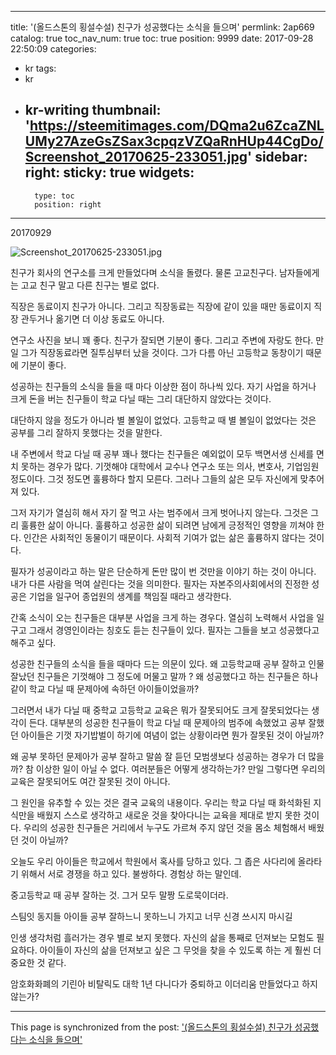 
---
title: '(올드스톤의 횡설수설) 친구가 성공했다는 소식을 들으며'
permlink: 2ap669
catalog: true
toc_nav_num: true
toc: true
position: 9999
date: 2017-09-28 22:50:09
categories:
- kr
tags:
- kr
- kr-writing
thumbnail: 'https://steemitimages.com/DQma2u6ZcaZNLUMy27AzeGsZSax3cpqzVZQaRnHUp44CgDo/Screenshot_20170625-233051.jpg'
sidebar:
    right:
        sticky: true
widgets:
    -
        type: toc
        position: right
---


20170929

![Screenshot_20170625-233051.jpg](https://steemitimages.com/DQma2u6ZcaZNLUMy27AzeGsZSax3cpqzVZQaRnHUp44CgDo/Screenshot_20170625-233051.jpg)

친구가 회사의 연구소를 크게 만들었다며 소식을 돌렸다. 물론 고교친구다. 남자들에게는 고교 친구 말고 다른 친구는 별로 없다. 

직장은 동료이지 친구가 아니다. 그리고 직장동료는 직장에 같이 있을 때만 동료이지 직장 관두거나 옮기면 더 이상 동료도 아니다. 

연구소 사진을 보니 꽤 좋다. 친구가 잘되면 기분이 좋다. 그리고 주변에 자랑도 한다. 만일  그가 직장동료라면 질투심부터 났을 것이다. 그가 다름 아닌 고등학교 동창이기 때문에 기분이  좋다. 

성공하는 친구들의 소식을 들을 때 마다 이상한 점이 하나씩 있다. 자기 사업을 하거나 크게 돈을 버는 친구들이 학교 다닐 때는 그리 대단하지 않았다는 것이다. 

대단하지 않을 정도가 아니라 별 볼일이 없었다. 고등학교 때 별 볼일이 없었다는 것은 공부를 그리 잘하지 못했다는 것을 말한다. 

내 주변에서 학교 다닐 때 공부 꽤나 했다는 친구들은 예외없이 모두 백면서생 신세를 면치 못하는 경우가 많다. 기껏해야 대학에서 교수나 연구소 또는 의사, 변호사, 기업임원 정도이다. 그것 정도면 훌륭하다 할지 모른다. 그러나 그들의 삶은 모두 자신에게 맞추어져 있다. 

그저 자기가 열심히 해서 자기 잘 먹고 사는 범주에서 크게 벗어나지 않는다. 그것은 그리 훌륭한 삶이 아니다. 훌륭하고 성공한 삶이 되려면 남에게 긍정적인 영향을 끼쳐야 한다. 인간은 사회적인 동물이기 때문이다. 사회적 기여가 없는 삶은 훌륭하지 않다는 것이다. 

필자가 성공이라고 하는 말은 단순하게 돈만 많이 번 것만을 이야기 하는 것이 아니다. 내가 다른 사람을 먹여 살린다는 것을 의미한다. 필자는 자본주의사회에서의 진정한 성공은 기업을 일구어 종업원의 생계를 책임질 때라고 생각한다. 

간혹 소식이 오는 친구들은 대부분 사업을 크게 하는 경우다. 열심히 노력해서 사업을 일구고 그래서 경영인이라는 칭호도 듣는 친구들이 있다. 필자는 그들을 보고 성공했다고 해주고 싶다.  

성공한 친구들의 소식을 들을 때마다 드는 의문이 있다. 왜 고등학교때 공부 잘하고 인물 잘났던 친구들은 기껏해야 그 정도에 머물고 말까 ? 왜 성공했다고 하는 친구들은 하나같이 학교 다닐 때 문제아에 속하던 아이들이었을까? 

그러면서 내가 다닐 때 중학교 고등학교 교육은 뭐가 잘못되어도 크게 잘못되었다는 생각이 든다. 대부분의 성공한 친구들이 학교 다닐 때 문제아의 범주에 속했었고 공부 잘했던 아이들은 기껏 자기밥벌이 하기에 여념이 없는 상황이라면 뭔가 잘못된 것이 아닐까? 

왜 공부 못하던 문제아가 공부 잘하고 말씀 잘 듣던 모범생보다 성공하는 경우가 더 많을까? 참 이상한 일이 아닐 수 없다. 여러분들은 어떻게 생각하는가? 만일 그렇다면 우리의 교육은 잘못되어도 여간 잘못된 것이 아니다. 

그 원인을 유추할 수 있는 것은 결국 교육의 내용이다. 우리는 학교 다닐 때 화석화된 지식만을 배웠지 스스로 생각하고 새로운 것을 찾아다니는 교육을 제대로 받지 못한 것이다. 우리의 성공한 친구들은 거리에서 누구도 가르쳐 주지 않던 것을 몸소 체험해서 배웠던 것이 아닐까? 

오늘도 우리 아이들은 학교에서 학원에서 혹사를 당하고 있다. 
그 좁은 사다리에 올라타기 위해서 서로 경쟁을 하고 있다. 불쌍하다.
경험상 하는 말인데.

중고등학교 때 공부 잘하는 것. 그거 모두 말짱 도로묵이더라.

스팀잇 동지들
아이들 공부 잘하느니 못하느니 가지고 너무 신경 쓰시지 마시길

인생 생각처럼 흘러가는 경우 별로 보지 못했다.
자신의 삶을 통째로 던져보는 모험도 필요하다. 
아이들이 자신의 삶을 던져보고 싶은 그 무엇을 찾을 수 있도록 하는 게 훨씬 더 중요한 것 같다. 

암호화화폐의 기린아 비탈릭도 
대학 1년 다니다가 중퇴하고 이더리움 만들었다고 하지 않는가?

- - -

This page is synchronized from the post: ['(올드스톤의 횡설수설) 친구가 성공했다는 소식을 들으며'](https://steemit.com/@oldstone/2ap669)

